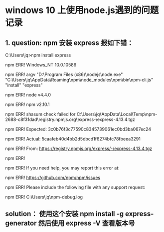 # windows 10 上使用node.js遇到的问题记录
## 1. question: npm 安装 express 报如下错：
C:\Users\jq>npm install express

npm ERR! Windows_NT 10.0.10586

npm ERR! argv "D:\\Program Files (x86)\\nodejs\\node.exe" "C:\\Users\\jq\\AppData\\Roaming\\npm\\node_modules\\npm\\bin\\npm-cli.js" "install" "express"

npm ERR! node v4.4.0

npm ERR! npm  v2.10.1


npm ERR! shasum check failed for C:\Users\jq\AppData\Local\Temp\npm-2688-c8f31dad\registry.npmjs.org\express\-\express-4.13.4.tgz

npm ERR! Expected: 3c0b76f3c77590c8345739061ec0bd3ba067ec24

npm ERR! Actual:   5caafeb40d4bb2d5dbcd1f6274bfc78fbeea3291

npm ERR! From:     https://registry.npmjs.org/express/-/express-4.13.4.tgz

npm ERR!

npm ERR! If you need help, you may report this error at:

npm ERR!     <https://github.com/npm/npm/issues>

npm ERR! Please include the following file with any support request:

npm ERR! C:\Users\jq\npm-debug.log

## solution： 使用这个安装 npm install -g express-generator    然后使用 express -V 查看版本号
